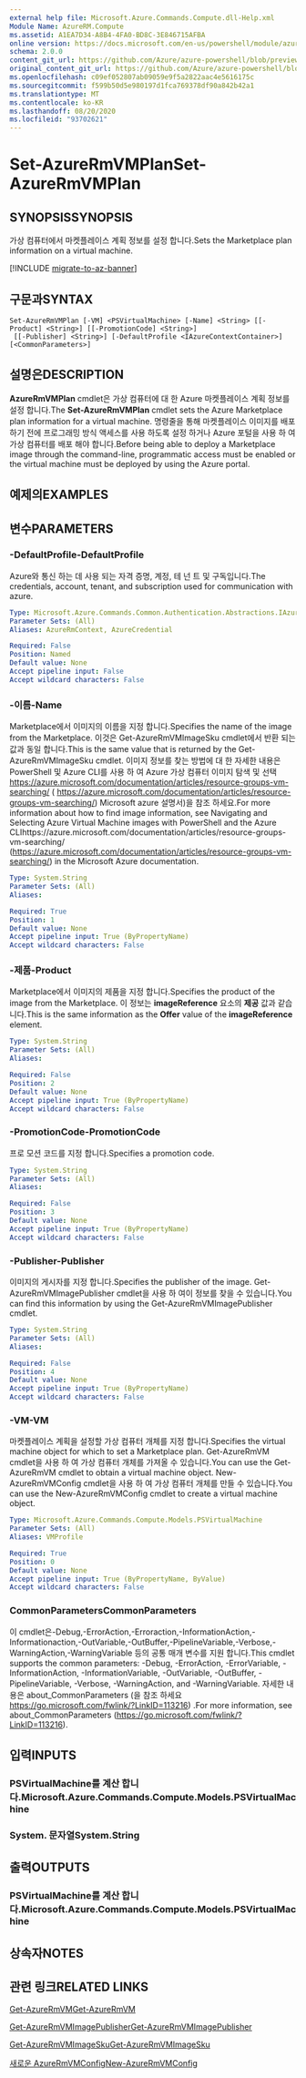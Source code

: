 ```yaml
---
external help file: Microsoft.Azure.Commands.Compute.dll-Help.xml
Module Name: AzureRM.Compute
ms.assetid: A1EA7D34-A8B4-4FA0-BD8C-3E846715AFBA
online version: https://docs.microsoft.com/en-us/powershell/module/azurerm.compute/set-azurermvmplan
schema: 2.0.0
content_git_url: https://github.com/Azure/azure-powershell/blob/preview/src/ResourceManager/Compute/Commands.Compute/help/Set-AzureRmVMPlan.md
original_content_git_url: https://github.com/Azure/azure-powershell/blob/preview/src/ResourceManager/Compute/Commands.Compute/help/Set-AzureRmVMPlan.md
ms.openlocfilehash: c09ef052807ab09059e9f5a2822aac4e5616175c
ms.sourcegitcommit: f599b50d5e980197d1fca769378df90a842b42a1
ms.translationtype: MT
ms.contentlocale: ko-KR
ms.lasthandoff: 08/20/2020
ms.locfileid: "93702621"
---
```

# <span data-ttu-id="8254a-101">Set-AzureRmVMPlan</span><span class="sxs-lookup"><span data-stu-id="8254a-101">Set-AzureRmVMPlan</span></span>

## <span data-ttu-id="8254a-102">SYNOPSIS</span><span class="sxs-lookup"><span data-stu-id="8254a-102">SYNOPSIS</span></span>
<span data-ttu-id="8254a-103">가상 컴퓨터에서 마켓플레이스 계획 정보를 설정 합니다.</span><span class="sxs-lookup"><span data-stu-id="8254a-103">Sets the Marketplace plan information on a virtual machine.</span></span>

[!INCLUDE [migrate-to-az-banner](../../includes/migrate-to-az-banner.md)]

## <span data-ttu-id="8254a-104">구문과</span><span class="sxs-lookup"><span data-stu-id="8254a-104">SYNTAX</span></span>

```
Set-AzureRmVMPlan [-VM] <PSVirtualMachine> [-Name] <String> [[-Product] <String>] [[-PromotionCode] <String>]
 [[-Publisher] <String>] [-DefaultProfile <IAzureContextContainer>] [<CommonParameters>]
```

## <span data-ttu-id="8254a-105">설명은</span><span class="sxs-lookup"><span data-stu-id="8254a-105">DESCRIPTION</span></span>
<span data-ttu-id="8254a-106">**AzureRmVMPlan** cmdlet은 가상 컴퓨터에 대 한 Azure 마켓플레이스 계획 정보를 설정 합니다.</span><span class="sxs-lookup"><span data-stu-id="8254a-106">The **Set-AzureRmVMPlan** cmdlet sets the Azure Marketplace plan information for a virtual machine.</span></span>
<span data-ttu-id="8254a-107">명령줄을 통해 마켓플레이스 이미지를 배포 하기 전에 프로그래밍 방식 액세스를 사용 하도록 설정 하거나 Azure 포털을 사용 하 여 가상 컴퓨터를 배포 해야 합니다.</span><span class="sxs-lookup"><span data-stu-id="8254a-107">Before being able to deploy a Marketplace image through the command-line, programmatic access must be enabled or the virtual machine must be deployed by using the Azure portal.</span></span>

## <span data-ttu-id="8254a-108">예제의</span><span class="sxs-lookup"><span data-stu-id="8254a-108">EXAMPLES</span></span>

## <span data-ttu-id="8254a-109">변수</span><span class="sxs-lookup"><span data-stu-id="8254a-109">PARAMETERS</span></span>

### <span data-ttu-id="8254a-110">-DefaultProfile</span><span class="sxs-lookup"><span data-stu-id="8254a-110">-DefaultProfile</span></span>
<span data-ttu-id="8254a-111">Azure와 통신 하는 데 사용 되는 자격 증명, 계정, 테 넌 트 및 구독입니다.</span><span class="sxs-lookup"><span data-stu-id="8254a-111">The credentials, account, tenant, and subscription used for communication with azure.</span></span>

```yaml
Type: Microsoft.Azure.Commands.Common.Authentication.Abstractions.IAzureContextContainer
Parameter Sets: (All)
Aliases: AzureRmContext, AzureCredential

Required: False
Position: Named
Default value: None
Accept pipeline input: False
Accept wildcard characters: False
```

### <span data-ttu-id="8254a-112">-이름</span><span class="sxs-lookup"><span data-stu-id="8254a-112">-Name</span></span>
<span data-ttu-id="8254a-113">Marketplace에서 이미지의 이름을 지정 합니다.</span><span class="sxs-lookup"><span data-stu-id="8254a-113">Specifies the name of the image from the Marketplace.</span></span>
<span data-ttu-id="8254a-114">이것은 Get-AzureRmVMImageSku cmdlet에서 반환 되는 값과 동일 합니다.</span><span class="sxs-lookup"><span data-stu-id="8254a-114">This is the same value that is returned by the Get-AzureRmVMImageSku cmdlet.</span></span>
<span data-ttu-id="8254a-115">이미지 정보를 찾는 방법에 대 한 자세한 내용은 PowerShell 및 Azure CLI를 사용 하 여 Azure 가상 컴퓨터 이미지 탐색 및 선택 https://azure.microsoft.com/documentation/articles/resource-groups-vm-searching/ ( https://azure.microsoft.com/documentation/articles/resource-groups-vm-searching/) Microsoft azure 설명서)을 참조 하세요.</span><span class="sxs-lookup"><span data-stu-id="8254a-115">For more information about how to find image information, see Navigating and Selecting Azure Virtual Machine images with PowerShell and the Azure CLIhttps://azure.microsoft.com/documentation/articles/resource-groups-vm-searching/ (https://azure.microsoft.com/documentation/articles/resource-groups-vm-searching/) in the Microsoft Azure documentation.</span></span>

```yaml
Type: System.String
Parameter Sets: (All)
Aliases:

Required: True
Position: 1
Default value: None
Accept pipeline input: True (ByPropertyName)
Accept wildcard characters: False
```

### <span data-ttu-id="8254a-116">-제품</span><span class="sxs-lookup"><span data-stu-id="8254a-116">-Product</span></span>
<span data-ttu-id="8254a-117">Marketplace에서 이미지의 제품을 지정 합니다.</span><span class="sxs-lookup"><span data-stu-id="8254a-117">Specifies the product of the image from the Marketplace.</span></span>
<span data-ttu-id="8254a-118">이 정보는 **imageReference** 요소의 **제공** 값과 같습니다.</span><span class="sxs-lookup"><span data-stu-id="8254a-118">This is the same information as the **Offer** value of the **imageReference** element.</span></span>

```yaml
Type: System.String
Parameter Sets: (All)
Aliases:

Required: False
Position: 2
Default value: None
Accept pipeline input: True (ByPropertyName)
Accept wildcard characters: False
```

### <span data-ttu-id="8254a-119">-PromotionCode</span><span class="sxs-lookup"><span data-stu-id="8254a-119">-PromotionCode</span></span>
<span data-ttu-id="8254a-120">프로 모션 코드를 지정 합니다.</span><span class="sxs-lookup"><span data-stu-id="8254a-120">Specifies a promotion code.</span></span>

```yaml
Type: System.String
Parameter Sets: (All)
Aliases:

Required: False
Position: 3
Default value: None
Accept pipeline input: True (ByPropertyName)
Accept wildcard characters: False
```

### <span data-ttu-id="8254a-121">-Publisher</span><span class="sxs-lookup"><span data-stu-id="8254a-121">-Publisher</span></span>
<span data-ttu-id="8254a-122">이미지의 게시자를 지정 합니다.</span><span class="sxs-lookup"><span data-stu-id="8254a-122">Specifies the publisher of the image.</span></span>
<span data-ttu-id="8254a-123">Get-AzureRmVMImagePublisher cmdlet을 사용 하 여이 정보를 찾을 수 있습니다.</span><span class="sxs-lookup"><span data-stu-id="8254a-123">You can find this information by using the Get-AzureRmVMImagePublisher cmdlet.</span></span>

```yaml
Type: System.String
Parameter Sets: (All)
Aliases:

Required: False
Position: 4
Default value: None
Accept pipeline input: True (ByPropertyName)
Accept wildcard characters: False
```

### <span data-ttu-id="8254a-124">-VM</span><span class="sxs-lookup"><span data-stu-id="8254a-124">-VM</span></span>
<span data-ttu-id="8254a-125">마켓플레이스 계획을 설정할 가상 컴퓨터 개체를 지정 합니다.</span><span class="sxs-lookup"><span data-stu-id="8254a-125">Specifies the virtual machine object for which to set a Marketplace plan.</span></span>
<span data-ttu-id="8254a-126">Get-AzureRmVM cmdlet을 사용 하 여 가상 컴퓨터 개체를 가져올 수 있습니다.</span><span class="sxs-lookup"><span data-stu-id="8254a-126">You can use the Get-AzureRmVM cmdlet to obtain a virtual machine object.</span></span>
<span data-ttu-id="8254a-127">New-AzureRmVMConfig cmdlet을 사용 하 여 가상 컴퓨터 개체를 만들 수 있습니다.</span><span class="sxs-lookup"><span data-stu-id="8254a-127">You can use the New-AzureRmVMConfig cmdlet to create a virtual machine object.</span></span>

```yaml
Type: Microsoft.Azure.Commands.Compute.Models.PSVirtualMachine
Parameter Sets: (All)
Aliases: VMProfile

Required: True
Position: 0
Default value: None
Accept pipeline input: True (ByPropertyName, ByValue)
Accept wildcard characters: False
```

### <span data-ttu-id="8254a-128">CommonParameters</span><span class="sxs-lookup"><span data-stu-id="8254a-128">CommonParameters</span></span>
<span data-ttu-id="8254a-129">이 cmdlet은-Debug,-ErrorAction,-Erroraction,-InformationAction,-Informationaction,-OutVariable,-OutBuffer,-PipelineVariable,-Verbose,-WarningAction,-WarningVariable 등의 공통 매개 변수를 지원 합니다.</span><span class="sxs-lookup"><span data-stu-id="8254a-129">This cmdlet supports the common parameters: -Debug, -ErrorAction, -ErrorVariable, -InformationAction, -InformationVariable, -OutVariable, -OutBuffer, -PipelineVariable, -Verbose, -WarningAction, and -WarningVariable.</span></span> <span data-ttu-id="8254a-130">자세한 내용은 about_CommonParameters (을 참조 하세요 https://go.microsoft.com/fwlink/?LinkID=113216) .</span><span class="sxs-lookup"><span data-stu-id="8254a-130">For more information, see about_CommonParameters (https://go.microsoft.com/fwlink/?LinkID=113216).</span></span>

## <span data-ttu-id="8254a-131">입력</span><span class="sxs-lookup"><span data-stu-id="8254a-131">INPUTS</span></span>

### <span data-ttu-id="8254a-132">PSVirtualMachine를 계산 합니다.</span><span class="sxs-lookup"><span data-stu-id="8254a-132">Microsoft.Azure.Commands.Compute.Models.PSVirtualMachine</span></span>

### <span data-ttu-id="8254a-133">System. 문자열</span><span class="sxs-lookup"><span data-stu-id="8254a-133">System.String</span></span>

## <span data-ttu-id="8254a-134">출력</span><span class="sxs-lookup"><span data-stu-id="8254a-134">OUTPUTS</span></span>

### <span data-ttu-id="8254a-135">PSVirtualMachine를 계산 합니다.</span><span class="sxs-lookup"><span data-stu-id="8254a-135">Microsoft.Azure.Commands.Compute.Models.PSVirtualMachine</span></span>

## <span data-ttu-id="8254a-136">상속자</span><span class="sxs-lookup"><span data-stu-id="8254a-136">NOTES</span></span>

## <span data-ttu-id="8254a-137">관련 링크</span><span class="sxs-lookup"><span data-stu-id="8254a-137">RELATED LINKS</span></span>

[<span data-ttu-id="8254a-138">Get-AzureRmVM</span><span class="sxs-lookup"><span data-stu-id="8254a-138">Get-AzureRmVM</span></span>](./Get-AzureRmVM.md)

[<span data-ttu-id="8254a-139">Get-AzureRmVMImagePublisher</span><span class="sxs-lookup"><span data-stu-id="8254a-139">Get-AzureRmVMImagePublisher</span></span>](./Get-AzureRmVMImagePublisher.md)

[<span data-ttu-id="8254a-140">Get-AzureRmVMImageSku</span><span class="sxs-lookup"><span data-stu-id="8254a-140">Get-AzureRmVMImageSku</span></span>](./Get-AzureRmVMImageSku.md)

[<span data-ttu-id="8254a-141">새로운 AzureRmVMConfig</span><span class="sxs-lookup"><span data-stu-id="8254a-141">New-AzureRmVMConfig</span></span>](./New-AzureRmVMConfig.md)
